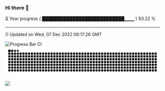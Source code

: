 ### Hi there 👋

⏳ Year progress { ███████████████████████████▁▁▁ } 93.22 %

---

⏰ Updated on Wed, 07 Dec 2022 06:17:26 GMT

![Progress Bar CI](https://github.com/liununu/liununu/workflows/Progress%20Bar%20CI/badge.svg)![](https://raw.githubusercontent.com/L1cardo/L1cardo/main/assets/github-contribution-grid-snake.svg)![](https://raw.githubusercontent.com/seesaws/seesaws/main/assets/github-contribution-grid-snake.svg)
